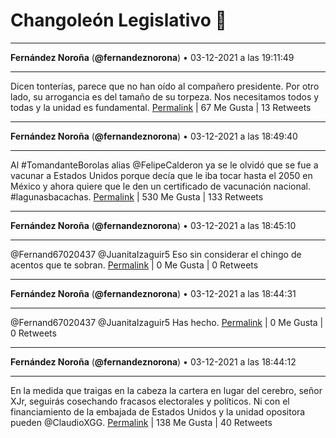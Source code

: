 # Changoleón Legislativo 🙈
*****
**Fernández Noroña** (**@fernandeznorona**) • 03-12-2021 a las 19:11:49
*****
Dicen tonterías, parece que no han oído al compañero presidente. Por otro lado, su arrogancia es del tamaño de su torpeza. Nos necesitamos todos y todas y la unidad es fundamental.
[Permalink](https://twitter.com/fernandeznorona/status/1466968455161253888) | 67 Me Gusta | 13 Retweets
*****
**Fernández Noroña** (**@fernandeznorona**) • 03-12-2021 a las 18:49:40
*****
Al #TomandanteBorolas alias @FelipeCalderon ya se le olvidó que se fue a vacunar a Estados Unidos porque decía que le iba tocar hasta el 2050 en México y ahora quiere que le den un certificado de vacunación nacional. #lagunasbacachas.
[Permalink](https://twitter.com/fernandeznorona/status/1466962882722103300) | 530 Me Gusta | 133 Retweets
*****
**Fernández Noroña** (**@fernandeznorona**) • 03-12-2021 a las 18:45:10
*****
@Fernand67020437 @JuanitaIzaguir5 Eso sin considerar el chingo de acentos que te sobran.
[Permalink](https://twitter.com/fernandeznorona/status/1466961750817796096) | 0 Me Gusta | 0 Retweets
*****
**Fernández Noroña** (**@fernandeznorona**) • 03-12-2021 a las 18:44:31
*****
@Fernand67020437 @JuanitaIzaguir5 Has hecho.
[Permalink](https://twitter.com/fernandeznorona/status/1466961586283634689) | 0 Me Gusta | 0 Retweets
*****
**Fernández Noroña** (**@fernandeznorona**) • 03-12-2021 a las 18:44:12
*****
En la medida que traigas en la cabeza la cartera en lugar del cerebro, señor XJr, seguirás cosechando fracasos electorales y políticos. Ni con el financiamiento de la embajada de Estados Unidos y la unidad opositora pueden @ClaudioXGG.
[Permalink](https://twitter.com/fernandeznorona/status/1466961505178382339) | 138 Me Gusta | 40 Retweets